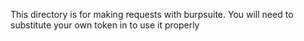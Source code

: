 This directory is for making requests with burpsuite. You will need to substitute your own token in to use it properly